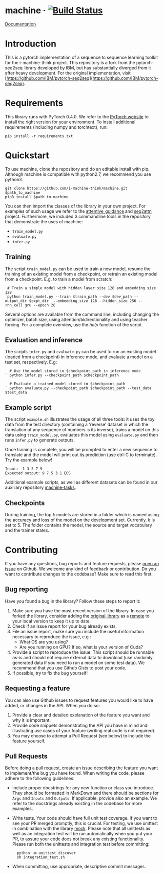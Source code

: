 # machine &middot; [![Build Status](https://travis-ci.org/i-machine-think/machine.svg?branch=master)](https://travis-ci.org/i-machine-think/machine)

[Documentation](https://i-machine-think.github.io/machine/build/html/index.html)

# Introduction

This is a pytorch implementation of a sequence to sequence learning toolkit for the i-machine-think project. This repository is a fork from the pytorch-seq2seq library developed by IBM, but has substantially diverged from it after heavy development. For the original implementation, visit [https://github.com/IBM/pytorch-seq2seq](https://github.com/IBM/pytorch-seq2seq).

# Requirements

This library runs with PyTorch 0.4.0. We refer to the [PyTorch website](http://pytorch.org/) to install the right version for your environment.
To install additional requirements (including numpy and torchtext), run:

`pip install -r requirements.txt`

# Quickstart

To use machine, clone the repository and do an editable install with pip.
Although machine is compatible with python2.7, we recommend you use python3.

```
git clone https://github.com/i-machine-think/machine.git $path_to_machine
pip3 install $path_to_machine
```

You can then import the classes of the library in your own project.
For examples of such usage we refer to the [attentive_guidance](https://github.com/i-machine-think/attentive_guidance) and [seq2attn](https://github.com/i-machine-think/seq2attn) project.
Furthermore, we included 3 commandline tools in the repository that demonstrate the uses of machine:

* `train_model.py`
* `evaluate.py`
* `infer.py`

## Training

The script `train_model.py` can be used to train a new model, resume the training of an existing model from a checkpoint, or retrain an existing model from a checkpoint. E.g. to train a model from scratch:

     # Train a simple model with hidden layer size 128 and embedding size 128
    `python train_model.py --train $train_path --dev $dev_path --output_dir $expt_dir  --embedding_size 128 --hidden_size 256 --rnn_cell gru --epoch 20 

Several options are available from the command line, including changing the optimizer, batch size, using attention/bidirectionality and using teacher forcing. 
For a complete overview, use the *help* function of the script.

## Evaluation and inference

The scripts `infer.py` and `evaluate.py` can be used to run an existing model (loaded from a checkpoint) in inference mode, and evaluate a model on a test set, respectively. E.g: 

      # Use the model stored in $checkpoint_path in inference mode
    ` python infer.py --checkpoint_path $checkpoint_path
    
      # Evaluate a trained model stored in $checkpoint_path
    ` python evaluate.py --checkpoint_path $checkpoint_path --test_data $test_data

## Example script

The script `example.sh` illustrates the usage of all three tools: it uses the toy data from the test directory (containing a 'reverse' dataset in which the translation of any sequence of numbers is its inverse), trains a model on this data using `train_model.py`, evaluates this model using `evaluate.py` and then runs `infer.py` to generate outputs.

Once training is complete, you will be prompted to enter a new sequence to translate and the model will print out its prediction (use ctrl-C to terminate).  Try the example below!

    Input:  1 3 5 7 9
	Expected output: 9 7 5 3 1 EOS

Additional example scripts, as well as different datasets can be found in our auxiliary repository [machine-tasks](https://github.com/i-machine-think/machine-tasks).

## Checkpoints

During training, the top *k* models are stored in a folder which is named using the accuracy and loss of the model on the development set.
Currently, *k* is set to 5.
The folder contains the model, the source and target vocabulary and the trainer states.

# Contributing

If you have any questions, bug reports and feature requests, please [open an issue](https://github.com/i-machine-think/machine/issues/new) on Github. We welcome any kind of feedback or contribution. Do you want to contribute changes to the codebase? Make sure to read this first.

## Bug reporting

Have you found a bug in the library? Follow these steps to report it:
1. Make sure you have the most recent version of the library. In case you forked the library, consider adding the [original library](https://github.com/i-machine-think/machine/tree/master) as a [remote](https://help.github.com/categories/managing-remotes/) to your local version to keep it up to date.
2. Check if an issue report for your bug already exists.
3. File an issue report, make sure you include the useful information necessary to reproduce the issue, e.g.:
    * What OS are you using?
    * Are you running on GPU? If so, what is your version of Cuda?
4. Provide a script to reproduce the issue. This script should be runnable as-is and should not require external data to download (use randomly generated data if you need to run a model on some test data). We recommend that you use Github Gists to post your code.
5. If possible, try to fix the bug yourself!

## Requesting a feature

You can also use Github issues to request features you would like to have added, or changes in the API. When you do so:
1. Provide a clear and detailed explanation of the feature you want and why it is important.
2. Provide code snippets demonstrating the API you have in mind and illustrating use cases of your feature (writing real code is not required).
3. You may choose to attempt a Pull Request (see below) to include the feature yourself.

## Pull Requests

Before doing a pull request, create an issue describing the feature you want to implement/the bug you have found. When writing the code, please adhere to the following guidelines:
* Include proper docstrings for any new function or class you introduce. They should be formatted in MarkDown and there should be sections for `Args` and `Inputs` and `Outputs`. If applicable, provide also an example. We refer to the docstrings already existing in the codebase for more examples.
* Write tests. Your code should have full unit test coverage. If you want to see your PR merged promptly, this is crucial. For testing, we use unittest in combination with the library [mock](https://docs.python.org/3/library/unittest.mock.html). Please note that all unittests as well as an integration test will be ran automatically when you put your PR, to assure your code does not break any existing functionality. Please run both the unittests and integration test before committing:

        python -m unittest discover
        sh integration_test.sh

* When committing, use appropriate, descriptive commit messages. 


